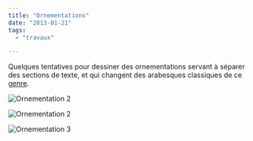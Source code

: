 ```yaml
---
title: "Ornementations"
date: "2013-01-21"
tags:
  - "travaux"

---
```


Quelques tentatives pour dessiner des ornementations servant à séparer des sections de texte, et qui changent des arabesques classiques de ce [genre](http://www.fontsquirrel.com/fonts/Nymphette).

![Ornementation 2](/assets/images/tumblr_inline_mgymmgBZq81rpu9n9.png)

![Ornementation 2](/assets/images/tumblr_inline_mgymo1ey7W1rpu9n9-e1425388109863.png)

![Ornementation 3](/assets/images/tumblr_inline_mgymu16Pl51rpu9n9.png)
